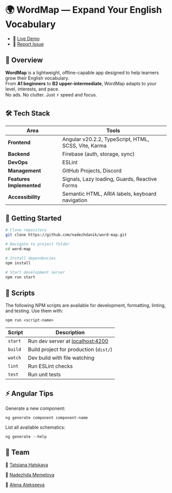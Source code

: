 # 🌍 WordMap — Expand Your English Vocabulary

- 🔗 [Live Demo](https://word-map.netlify.app)
- 🐞 [Report Issue](https://github.com/nadezhdanik/word-map/issues)  

## 📖 Overview  
**WordMap** is a lightweight, offline-capable app designed to help learners grow their English vocabulary.  
From **A1 beginners** to **B2 upper-intermediate**, WordMap adapts to your level, interests, and pace.  
No ads. No clutter. Just ⚡ speed and focus.  


## 🛠️ Tech Stack  

| Area        | Tools |
|-------------|--------------------------------------------------|
| **Frontend** | Angular v20.2.2, TypeScript, HTML, SCSS, Vite, Karma |
| **Backend**  | Firebase (auth, storage, sync) |
| **DevOps**   | ESLint |
| **Management** | GitHub Projects, Discord |
| **Features Implemented** | Signals, Lazy loading, Guards, Reactive Forms |
| **Accessibility** | Semantic HTML, ARIA labels, keyboard navigation |



## 🚀 Getting Started  

```bash
# Clone repository
git clone https://github.com/nadezhdanik/word-map.git

# Navigate to project folder
cd word-map

# Install dependencies
npm install

# Start development server
npm run start
```

## 📜 Scripts
The following NPM scripts are available for development, formatting, linting, and testing. Use them with:

```
npm run <script-name>
```

| Script       | Description |
|--------------|-------------|
| `start`      | Run dev server at [localhost:4200](http://localhost:4200) |
| `build`      | Build project for production (`dist/`) |
| `watch`      | Dev build with file watching |
| `lint`       | Run ESLint checks |
| `test`       | Run unit tests |
 
## ⚡ Angular Tips

Generate a new component:
```
ng generate component component-name
```

List all available schematics:
```
ng generate --help
```

## 👥 Team
🙈 [Tatsiana Hatskaya](https://github.com/TatsHats)

🙉 [Nadezhda Memelova](https://github.com/nadezhdanik)

🙊 [Alena Alekseeva](https://github.com/Alena1409)